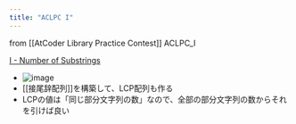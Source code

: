 ```yaml
---
title: "ACLPC I"
---
```


from [[AtCoder Library Practice Contest]]
ACLPC_I

[I - Number of Substrings](https://atcoder.jp/contests/practice2/tasks/practice2_i)
- ![image](https://gyazo.com/f4b3003c47daa0a0b7d1886ebf4ad01e/thumb/1000)
- [[接尾辞配列]]を構築して、LCP配列も作る
- LCPの値は「同じ部分文字列の数」なので、全部の部分文字列の数からそれを引けば良い

